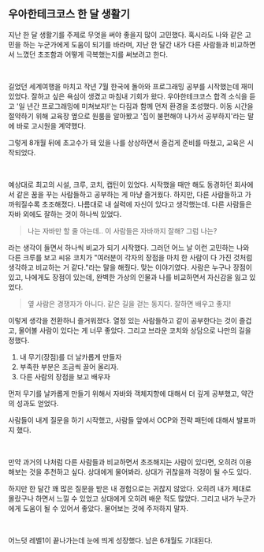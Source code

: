 ## 우아한테크코스 한 달 생활기

지난 한 달 생활기를 주제로 무엇을 써야 좋을지 많이 고민했다. 혹시라도 나와 같은 고민을 하는 누군가에게 도움이 되기를 바라며, 지난 한 달간 내가 다른 사람들과 비교하면서 느꼈던 초조함과 어떻게 극복했는지를 써보려고 한다.

<br>

길었던 세계여행을 마치고 작년 7월 한국에 돌아와 프로그래밍 공부를 시작했는데 재미있었다. 잘하고 싶은 욕심이 생겼고 마침내 기회가 왔다. 우아한테크코스 합격 소식을 듣고 '일 년간 프로그래밍에 미쳐보자!'는 다짐과 함께 먼저 환경을 조성했다. 이동 시간을 절약하기 위해 교육장 옆으로 원룸을 알아봤고 '집이 불편해야 나가서 공부하지'라는 말에 바로 고시원을 계약했다.

그렇게 8개월 뒤에 초고수가 돼 있을 나를 상상하면서 즐겁게 준비를 마쳤고, 교육은 시작되었다.

<br>

예상대로 최고의 시설, 크루, 코치, 캡틴이 있었다. 시작했을 때만 해도 동경하던 회사에서 같은 꿈을 꾸는 사람들하고 공부하는 게 마냥 즐거웠다. 하지만, 다른 사람들하고 가까워질수록 초조해졌다. 나름대로 내 실력에 자신이 있다고 생각했는데. 다른 사람들은 자바 외에도 잘하는 것이 하나씩 있었다.

> 나는 자바만 할 줄 아는데..  이 사람들은 자바까지 잘해? 그럼 나는?

라는 생각이 들면서 하나씩 비교가 되기 시작했다. 그러던 어느 날 이런 고민하는 나와 다른 크루를 보고 씨유 코치가  "여러분이 각자의 장점을 마치 한 사람이 다 가진 것처럼 생각하고 비교하는 거 같다."라는 말을 해줬다. 맞는 이야기였다. 사람은 누구나 장점이 있고, 나에게도 장점이 있는데, 완벽한 가상의 인물과 나를 비교하면서 자신감을 잃고 있었다.
<br>

> 옆 사람은 경쟁자가 아니다. 같은 길을 걷는 동지다. 잘하면 배우고 좋지!

이렇게 생각을 전환하니 즐거워졌다. 열정 있는 사람들하고 같이 공부한다는 것이 즐겁고, 물어볼 사람이 있다는 게 너무 좋았다. 그리고 브라운 코치와 상담으로 나만의 길을 정했다.

1. 내 무기(장점)를 더 날카롭게 만들자
2. 부족한 부분은 조금씩 끌어 올리자.
3. 다른 사람의 장점을 보고 배우자

먼저 무기를 날카롭게 만들기 위해서 자바와 객체지향에 대해서 더 깊게 공부했고, 약간의 성과도 얻었다.

사람들이 내게 질문을 하기 시작했고, 사람들 앞에서 OCP와 전략 패턴에 대해서 발표까지 했다.

<br>

만약 과거의 나처럼 다른 사람들과 비교하면서 초조해지는 사람이 있다면, 오히려 이용해보는 것을 추천하고 싶다. 상대에게 물어봐라. 상대가 귀찮을까 걱정이 될 수도 있다. 

하지만 한 달간 꽤 많은 질문을 받은 내 경험으로는 귀찮지 않았다. 오히려 내가 제대로 몰랐구나 하면서 느낄 수 있었고 상대에게 오히려 배운 적도 많았다. 그리고 내가 누군가에게 도움이 될 수 있어서 좋았다. 물어보는 것에 주저하지 말자.

<br>

어느덧 레벨1이 끝나가는데 눈에 띄게 성장했다. 남은 6개월도 기대된다.
